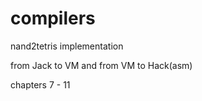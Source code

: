 # compilers
nand2tetris implementation

from Jack to VM 
and from VM to Hack(asm)

chapters 7 - 11 
